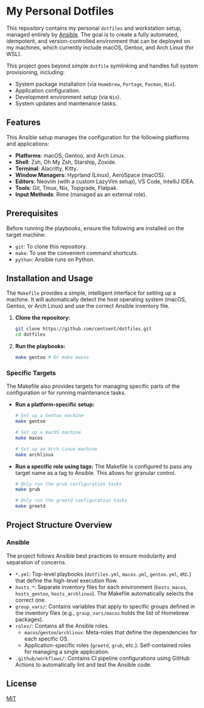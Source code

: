 # My Personal Dotfiles

This repository contains my personal `dotfiles` and workstation setup, managed entirely by [Ansible](https://www.ansible.com/). The goal is to create a fully automated, idempotent, and version-controlled environment that can be deployed on my machines, which currently include macOS, Gentoo, and Arch Linux (for WSL).

This project goes beyond simple `dotfile` symlinking and handles full system provisioning, including:

- System package installation (via `Homebrew`, `Portage`, `Pacman`, `Nix`).
- Application configuration.
- Development environment setup (via `Nix`).
- System updates and maintenance tasks.

## Features

This Ansible setup manages the configuration for the following platforms and applications:

- **Platforms**: macOS, Gentoo, and Arch Linux.
- **Shell**: Zsh, Oh My Zsh, Starship, Zoxide.
- **Terminal**: Alacritty, Kitty.
- **Window Managers**: Hyprland (Linux), AeroSpace (macOS).
- **Editors**: Neovim (with a custom LazyVim setup), VS Code, IntelliJ IDEA.
- **Tools**: Git, Tmux, Nix, Topgrade, Flatpak.
- **Input Methods**: Rime (managed as an external role).

## Prerequisites

Before running the playbooks, ensure the following are installed on the target machine:

- `git`: To clone this repository.
- `make`: To use the convenient command shortcuts.
- `python`: Ansible runs on Python.

## Installation and Usage

The `Makefile` provides a simple, intelligent interface for setting up a machine. It will automatically detect the host operating system (macOS, Gentoo, or Arch Linux) and use the correct Ansible inventory file.

1. **Clone the repository:**

   ```bash
   git clone https://github.com/centsent/dotfiles.git
   cd dotfiles
   ```

2. **Run the playbooks:**

   ```bash
   make gentoo # Or make macos
   ```

### Specific Targets

The Makefile also provides targets for managing specific parts of the configuration or for running maintenance tasks.

- **Run a platform-specific setup:**

  ```bash
  # Set up a Gentoo machine
  make gentoo

  # Set up a macOS machine
  make macos

  # Set up an Arch Linux machine
  make archlinux
  ```

- **Run a specific role using tags:**
  The Makefile is configured to pass any target name as a tag to Ansible. This allows for granular control.

  ```bash
  # Only run the grub configuration tasks
  make grub

  # Only run the greetd configuration tasks
  make greetd
  ```

## Project Structure Overview

### Ansible

The project follows Ansible best practices to ensure modularity and separation of concerns.

- `*.yml`: Top-level playbooks (`dotfiles.yml`, `macos.yml`, `gentoo.yml`, etc.) that define the high-level execution flow.
- `hosts_*`: Separate inventory files for each environment (`hosts_macos`, `hosts_gentoo`, `hosts_archlinux`). The Makefile automatically selects the correct one.
- `group_vars/`: Contains variables that apply to specific groups defined in the inventory files (e.g., `group_vars/macos` holds the list of Homebrew packages).
- `roles/`: Contains all the Ansible roles.
  - `macos`/`gentoo`/`archlinux`: Meta-roles that define the dependencies for each specific OS.
  - Application-specific roles (`greetd`, `grub`, etc.): Self-contained roles for managing a single application.
- `.github/workflows/`: Contains CI pipeline configurations using GitHub Actions to automatically lint and test the Ansible code.

## License

[MIT](https://www.google.com/search?q=LICENSE)
